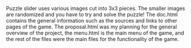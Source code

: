 Puzzle slider uses various images cut into 3x3 pieces. The smaller images are randomized and you have to try and solve the puzzle! The doc.html contains the general information such as the sources and links to other pages of the game.
The proposal.html was my planning for the general overview of the project, the menu.html is the main menu of the game, and the rest of the files were the main files for the functionality of the game.
